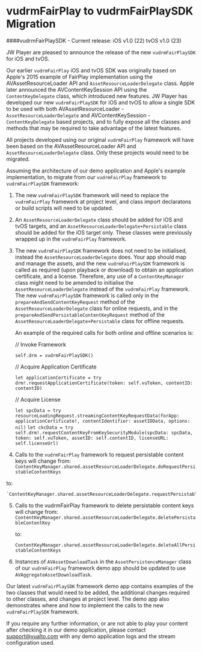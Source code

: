 # vudrmFairPlay to vudrmFairPlaySDK Migration

####vudrmFairPlaySDK - Current release:	iOS v1.0 (22) tvOS v1.0 (23)

JW Player are pleased to announce the release of the new `vudrmFairPlaySDK` for iOS and tvOS.

Our earlier `vudrmFairPlay` iOS and tvOS SDK was originally based on Apple's 2015 example of FairPlay implementation using the AVAssetResourceLoader API and `AssetResourceLoaderDelegate` class. Apple later announced the AVContentKeySession API using the `ContentKeyDelegate` class, which introduced new features. JW Player has developed our new `vudrmFairPlaySDK` for iOS and tvOS to allow a single SDK to be used with both AVAssetResourceLoader  - `AssetResourceLoaderDelegate` and AVContentKeySession  - `ContentKeyDelegate` based projects, and to fully expose all the classes and methods that may be required to take advantage of the latest features.

All projects developed using our original `vudrmFairPlay` framework will have been based on the AVAssetResourceLoader API and `AssetResourceLoaderDelegate` class. Only these projects would need to be migrated.

Assuming the architecture of our demo application and Apple's example implementation, to migrate from our `vudrmFairPlay` framework to `vudrmFairPlaySDK` framework:

1. The new `vudrmFairPlaySDK` framework will need to replace the `vudrmFairPlay` framework at project level, and class import declaratons or build scripts will need to be updated.

2. An `AssetResourceLoaderDelegate` class should be added for iOS and tvOS targets, and an `AssetResourceLoaderDelegate+Persistable` class should be added for the iOS target only. These classes were previously wrapped up in the `vudrmFairPlay` framework.

3. The new `vudrmFairPlaySDK` framework does not need to be initialised, instead the `AssetResourceLoaderDelegate` does. Your app should map and manage the assets, and the new `vudrmFairPlaySDK` framework is called as required (upon playback or download) to obtain an application certificate, and a license. Therefore, any use of a `ContentKeyManager` class might need to be amended to initialise the `AssetResourceLoaderDelegate` instead of the `vudrmFairPlay` framework. The new `vudrmFairPlaySDK` framework is called only in the `prepareAndSendContentKeyRequest` method of the `AssetResourceLoaderDelegate` class for online requests, and in the `prepareAndSendPersistableContentKeyRequest` method of the `AssetResourceLoaderDelegate+Persistable` class for offline requests. 

	An example of the required calls for both online and offline scenarios is:

	// Invoke Framework

	`self.drm = vudrmFairPlaySDK()`
	
	// Acquire Application Certificate

	`let applicationCertificate = try drm!.requestApplicationCertificate(token: self.vuToken, contentID: contentID)`
	
	// Acquire License
	
	`let spcData = try resourceLoadingRequest.streamingContentKeyRequestData(forApp: applicationCertificate!, contentIdentifier: assetIDData, options: nil)`
	`let ckcData = try self.drm!.requestContentKeyFromKeySecurityModule(spcData: spcData, token: self.vuToken, assetID: self.contentID, licenseURL: self.licenseUrl)`

4. Calls to the `vudrmFairPlay` framework to request persistable content keys will change from:
`ContentKeyManager.shared.assetResourceLoaderDelegate.doRequestPersistableContentKeys`

 to:	
	
	`ContentKeyManager.shared.assetResourceLoaderDelegate.requestPersistableContentKeys`

5.  Calls to the vudrmFairPlay framework to delete persistable content keys will change from:
`ContentKeyManager.shared.assetResourceLoaderDelegate.deletePersistableContentKey`

	to:
	
	`ContentKeyManager.shared.assetResourceLoaderDelegate.deleteAllPersistableContentKeys`
	
6. Instances of `AVAssetDownloadTask` in the `AssetPersistenceManager` class of our `vudrmFairPlay` framework demo app should be updated to use `AVAggregateAssetDownloadTask`.
	

Our latest `vudrmFairPlaySDK` framework demo app contains examples of the two classes that would need to be added, the additional changes required to other classes, and changes at project level. The demo app also demonstrates where and how to implement the calls to the new `vudrmFairPlaySDK` framework.

If you require any further information, or are not able to play your content after checking it in our demo application, please contact [support@vualto.com](support@vualto.com) with any demo application logs and the stream configuration used.
